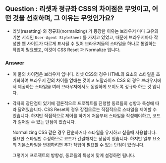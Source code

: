 ## Question : 리셋과 정규화 CSS의 차이점은 무엇이고, 어떤 것을 선호하며, 그 이유는 무엇인가요?

- 리셋(resetting) 와 정규화(normalizing) 가 등장한 이유는 브라우저 마다 고유의 기본 서식인 `User-Agent StyleSheet` 를 가지고 있었고, 때문에 브라우저마다 작성한 웹 사이트가 다르게 표시될 수 있어 브라우저들의 스타일을 하나로 통일하는 작업이 필요했고, 이것이 CSS Reset 과 Normalize 입니다.

### Answer

- 이 둘의 차이점은 브라우저 입니다.
  리셋 CSS의 경우 HTML의 요소의 스타일을 초기화하여 브라우저 간의 차이를 없애는 것이고
  노말라이즈 CSS 의 경우 브라우저에서 제공하는 스타일을 여러 브라우저에서도 동일하게 보이도록 정규화 하는 것 입니다.

- 각자의 장단점이 있기에 결론적으로 프로젝트를 진행할 동료들의 성향과 특성에 따라 달려있습니다.
  CSS Reset의 경우 장점으로는 직접적으로 스타일을 제어할 수 있습니다.
  하지만 직접적으로 제어를 하기에 처음부터 스타일을 작성해야하고, 코드가 길어질 수 있는 단점이 있습니다.

  Normalizing CSS 같은 경우 단순하거나 스타일을 유지하고 싶을때 사용합니다.
  필요한 스타일만 수정하므로 코드가 간결해지는 장점이 있습니다.
  하지만 일부 요소의 기본스타일을 변경하려면 추가 작업이 필요할 수 있는 단점이 있습니다.

  그렇기에 프로젝트의 방향성, 동료들의 특성에 맞게 설정하면 됩니다.
